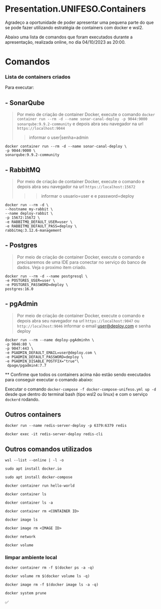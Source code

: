 # Presentation.UNIFESO.Containers

Agradeço a oportunidade de poder apresentar uma pequena parte do que se pode fazer utilizando estratégia de containers com docker e wsl2.

Abaixo uma lista de comandos que foram executados durante a apresentação, realizada online, no dia 04/10/2023 as 20:00.

# Comandos

### Lista de containers criados

Para executar:
## - SonarQube 
> Por meio de criação de container Docker, execute o comando
````docker container run --rm -d --name sonar-canal-deploy -p 9044:9000 sonarqube:9.9.2-community````
e depois abra seu navegador na url ````https://localhost:9044````
> > informar o user|senha=admin
````
docker container run --rm -d --name sonar-canal-deploy \
-p 9044:9000 \
sonarqube:9.9.2-community
````
## - RabbitMQ
> Por meio de criação de container Docker, execute o comando
e depois abra seu navegador na url ````https://localhost:15672````
> > > informar o usuario=user e e password=deploy
````
docker run --rm -d \
--hostname my-rabbit \
--name deploy-rabbit \
-p 15672:15672 \
-e RABBITMQ_DEFAULT_USER=user \
-e RABBITMQ_DEFAULT_PASS=deploy \
rabbitmq:3.12.6-management
````
## - Postgres 
> Por meio de criação de container Docker, execute o comando
e precisaremos de uma IDE para conectar no serviço do banco de dados.
> Veja o proximo item criado.
````
docker run --rm -d --name postgresql \
-e POSTGRES_USER=user \
-e POSTGRES_PASSWORD=deploy \
postgres:16.0

````
## - pgAdmin
> Por meio de criação de container Docker, execute o comando
e depois abra seu navegador na url ````https://localhost:9047```` ou ````http://localhost:9046````
> informar o email user@deploy.com e senha deploy
````
docker run --rm --name deploy-pgAdminhn \
-p 9046:80 \
-p 9047:443 \
-e PGADMIN_DEFAULT_EMAIL=user@deploy.com \
-e PGADMIN_DEFAULT_PASSWORD=deploy \
-e PGADMIN_DISABLE_POSTFIX="true"\
 dpage/pgadmin4:7.7
````
** Confirme que todos os containers acima não estão sendo executados para conseguir executar o comando abaixo:


Executar o comando ````docker-compose -f docker-compose-unifeso.yml up -d```` desde que dentro do terminal bash (tipo wsl2 ou linux) e com o serviço ````dockerd```` rodando.

## Outros containers
````docker run --name redis-server-deploy -p 6379:6379 redis````

````docker exec -it redis-server-deploy redis-cli````

## Outros comandos utilizados

````wsl --list --online | -l -o````

````sudo apt install docker.io````

````sudo apt install docker-compose````

````docker container run hello-world````

````docker container ls````

````docker container ls -a````

````docker container rm <CONTAINER ID>````

````docker image ls````

````docker image rm <IMAGE ID>````

````docker network ````

````docker volume ````

### limpar ambiente local

````docker container rm -f $(docker ps -a -q)````

````docker volume rm $(docker volume ls -q)````

````docker image rm -f $(docker image ls -a -q)````

````docker system prune````

:white_check_mark:
